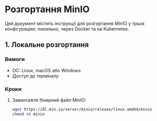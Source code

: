 # Розгортання MinIO

Цей документ містить інструкції для розгортання MinIO у трьох конфігураціях: локально, через Docker та на Kubernetes.

## 1. Локальне розгортання

### Вимоги
- ОС: Linux, macOS або Windows
- Доступ до терміналу

### Кроки
1. Завантажте бінарний файл MinIO:
   ```bash
   wget https://dl.min.io/server/minio/release/linux-amd64/minio
   chmod +x minio


